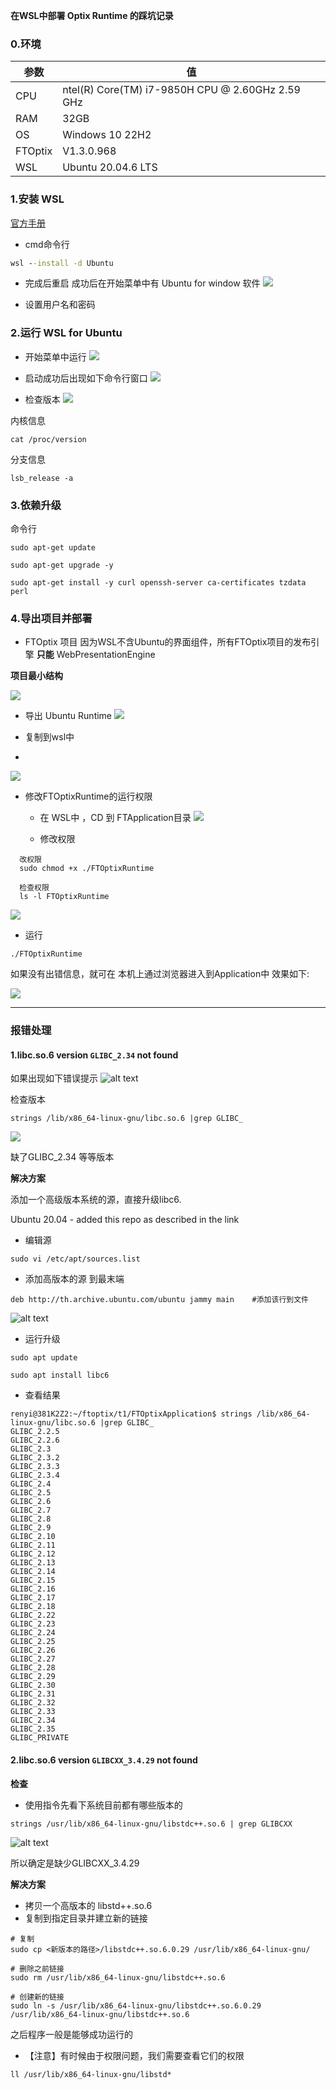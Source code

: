 **在WSL中部署 Optix Runtime 的踩坑记录** 

### 0.环境

|参数|值|
|--|--|
|CPU|ntel(R) Core(TM) i7-9850H CPU @ 2.60GHz   2.59 GHz|
|RAM|32GB|
|OS|Windows 10 22H2|
|FTOptix|V1.3.0.968|
|WSL|Ubuntu 20.04.6 LTS|

### 1.安装 WSL

[官方手册](https://learn.microsoft.com/zh-cn/windows/wsl/install)

- cmd命令行

```cmd
wsl --install -d Ubuntu
```

- 完成后重启
成功后在开始菜单中有 Ubuntu for window 软件
![](imgs/wsl/ubuntu.png)


- 设置用户名和密码


### 2.运行 WSL for Ubuntu

- 开始菜单中运行
![](imgs/wsl/run-wsl.png)

- 启动成功后出现如下命令行窗口
![](imgs/wsl/cmd.png)

- 检查版本
![](imgs/wsl/version.png)


内核信息

```
cat /proc/version
```


分支信息

```
lsb_release -a 
```


### 3.依赖升级

命令行

```
sudo apt-get update

sudo apt-get upgrade -y

sudo apt-get install -y curl openssh-server ca-certificates tzdata perl

```


### 4.导出项目并部署

- FTOptix 项目
    因为WSL不含Ubuntu的界面组件，所有FTOptix项目的发布引擎 **只能** WebPresentationEngine

**项目最小结构**

![](imgs/wsl/optix1.png)

- 导出 Ubuntu Runtime
![](imgs/wsl/export.png)


- 复制到wsl中
- 
![](imgs/wsl/copy.png)

- 修改FTOptixRuntime的运行权限

    - 在 WSL中 ，CD 到 FTApplication目录
![](imgs/wsl/cd1.png)

    - 修改权限
  
```
  改权限
  sudo chmod +x ./FTOptixRuntime
  
  检查权限
  ls -l FTOptixRuntime
```

![](imgs/wsl/chmod.png)


- 运行

```
./FTOptixRuntime
```


如果没有出错信息，就可在 本机上通过浏览器进入到Application中
效果如下:

![](imgs/wsl/web1.png)



---

### 报错处理

#### 1.libc.so.6 version `GLIBC_2.34` not found
如果出现如下错误提示
![alt text](imgs/wsl/error1.png)


检查版本

```
strings /lib/x86_64-linux-gnu/libc.so.6 |grep GLIBC_
```

![](imgs/wsl/image.png)

缺了GLIBC_2.34 等等版本


**解决方案**

添加一个高级版本系统的源，直接升级libc6.

Ubuntu 20.04 - added this repo as described in the link

* 编辑源
```
sudo vi /etc/apt/sources.list
```


* 添加高版本的源 到最末端
```
deb http://th.archive.ubuntu.com/ubuntu jammy main    #添加该行到文件
```

![alt text](image.png)


* 运行升级
```
sudo apt update

sudo apt install libc6
```


* 查看结果
```
renyi@381K2Z2:~/ftoptix/t1/FTOptixApplication$ strings /lib/x86_64-linux-gnu/libc.so.6 |grep GLIBC_
GLIBC_2.2.5
GLIBC_2.2.6
GLIBC_2.3
GLIBC_2.3.2
GLIBC_2.3.3
GLIBC_2.3.4
GLIBC_2.4
GLIBC_2.5
GLIBC_2.6
GLIBC_2.7
GLIBC_2.8
GLIBC_2.9
GLIBC_2.10
GLIBC_2.11
GLIBC_2.12
GLIBC_2.13
GLIBC_2.14
GLIBC_2.15
GLIBC_2.16
GLIBC_2.17
GLIBC_2.18
GLIBC_2.22
GLIBC_2.23
GLIBC_2.24
GLIBC_2.25
GLIBC_2.26
GLIBC_2.27
GLIBC_2.28
GLIBC_2.29
GLIBC_2.30
GLIBC_2.31
GLIBC_2.32
GLIBC_2.33
GLIBC_2.34
GLIBC_2.35
GLIBC_PRIVATE
```



#### 2.libc.so.6 version `GLIBCXX_3.4.29` not found 

**检查**

* 使用指令先看下系统目前都有哪些版本的
```
strings /usr/lib/x86_64-linux-gnu/libstdc++.so.6 | grep GLIBCXX
```
![alt text](image-1.png)

所以确定是缺少GLIBCXX_3.4.29

**解决方案**

* 拷贝一个高版本的 libstd++.so.6
* 复制到指定目录并建立新的链接
```
# 复制
sudo cp <新版本的路径>/libstdc++.so.6.0.29 /usr/lib/x86_64-linux-gnu/

# 删除之前链接
sudo rm /usr/lib/x86_64-linux-gnu/libstdc++.so.6

# 创建新的链接
sudo ln -s /usr/lib/x86_64-linux-gnu/libstdc++.so.6.0.29 /usr/lib/x86_64-linux-gnu/libstdc++.so.6
```
  之后程序一般是能够成功运行的
* 【注意】有时候由于权限问题，我们需要查看它们的权限
```
ll /usr/lib/x86_64-linux-gnu/libstd*
```

